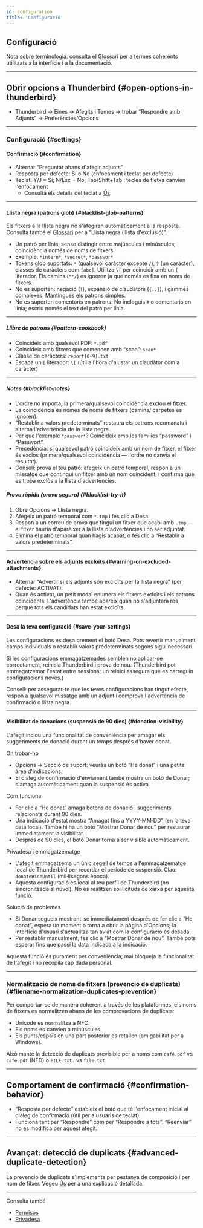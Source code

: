 ```yaml
---
id: configuration
title: 'Configuració'
---
```


## Configuració

Nota sobre terminologia: consulta el [Glossari](glossary) per a termes coherents utilitzats a la interfície i a la documentació.

---

## Obrir opcions a Thunderbird {#open-options-in-thunderbird}

- Thunderbird → Eines → Afegits i Temes → trobar “Respondre amb Adjunts” → Preferències/Opcions

---

### Configuració {#settings}

#### Confirmació {#confirmation}

- Alternar “Preguntar abans d'afegir adjunts”
- Resposta per defecte: Sí o No (enfocament i teclat per defecte)
- Teclat: Y/J = Sí; N/Esc = No; Tab/Shift+Tab i tecles de fletxa canvien l'enfocament
  - Consulta els detalls del teclat a [Ús](usage#keyboard-shortcuts).

---

#### Llista negra (patrons glob) {#blacklist-glob-patterns}

Els fitxers a la llista negra no s'afegiran automàticament a la resposta. Consulta també el [Glossari](glossary) per a “Llista negra (llista d'exclusió)”.

- Un patró per línia; sense distingir entre majúscules i minúscules; coincidència només de noms de fitxers
- Exemple: `*intern*`, `*secret*`, `*passwor*`
- Tokens glob suportats: `*` (qualsevol caràcter excepte `/`), `?` (un caràcter), classes de caràcters com `[abc]`. Utilitza `\[` per coincidir amb un `[` literador. Els camins (`**/`) es ignoren ja que només es fixa en noms de fitxers.
- No es suporten: negació (`!`), expansió de claudàtors (`{..}`), i gammes complexes. Mantingues els patrons simples.
- No es suporten comentaris en patrons. No incloguis `#` o comentaris en línia; escriu només el text del patró per línia.

---

##### Llibre de patrons {#pattern-cookbook}

- Coincideix amb qualsevol PDF: `*.pdf`
- Coincideix amb fitxers que comencen amb “scan”: `scan*`
- Classe de caràcters: `report[0-9].txt`
- Escapa un `[` literador: `\[` (útil a l'hora d'ajustar un claudàtor com a caràcter)

---

##### Notes {#blacklist-notes}

- L'ordre no importa; la primera/qualsevol coincidència exclou el fitxer.
- La coincidència és només de noms de fitxers (camins/ carpetes es ignoren).
- “Restablir a valors predeterminats” restaura els patrons recomanats i alterna l'advertència de la llista negra.
- Per què l'exemple `*passwor*`? Coincideix amb les famílies “password” i “Passwort”.
- Precedència: si qualsevol patró coincideix amb un nom de fitxer, el fitxer és exclòs (primera/qualsevol coincidència — l'ordre no canvia el resultat).
- Consell: prova el teu patró: afegeix un patró temporal, respon a un missatge que contingui un fitxer amb un nom coincident, i confirma que es troba exclòs a la llista d'advertències.

##### Prova ràpida (prova segura) {#blacklist-try-it}

1. Obre Opcions → Llista negra.
2. Afegeix un patró temporal com `*.tmp` i fes clic a Desa.
3. Respon a un correu de prova que tingui un fitxer que acabi amb `.tmp` — el fitxer hauria d'aparèixer a la llista d'advertències i no ser adjuntat.
4. Elimina el patró temporal quan hagis acabat, o fes clic a “Restablir a valors predeterminats”.

---

#### Advertència sobre els adjunts excloïts {#warning-on-excluded-attachments}

- Alternar “Advertir si els adjunts són excloïts per la llista negra” (per defecte: ACTIVAT).
- Quan és activat, un petit modal enumera els fitxers excloïts i els patrons coincidents. L'advertència també apareix quan no s'adjuntarà res perquè tots els candidats han estat excloïts.

---

#### Desa la teva configuració {#save-your-settings}

Les configuracions es desa prement el botó Desa. Pots revertir manualment camps individuals o restablir valors predeterminats segons sigui necessari.

Si les configuracions emmagatzemades semblen no aplicar-se correctament, reinicia Thunderbird i prova de nou. (Thunderbird pot emmagatzemar l'estat entre sessions; un reinici assegura que es carreguin configuracions noves.)

Consell: per assegurar-te que les teves configuracions han tingut efecte, respon a qualsevol missatge amb un adjunt i comprova l'advertència de confirmació o llista negra.

---

#### Visibilitat de donacions (suspensió de 90 dies) {#donation-visibility}

L'afegit inclou una funcionalitat de conveniència per amagar els suggeriments de donació durant un temps després d'haver donat.

On trobar-ho

- Opcions → Secció de suport: veuràs un botó “He donat” i una petita àrea d'indicacions.
- El diàleg de confirmació d'enviament també mostra un botó de Donar; s'amaga automàticament quan la suspensió és activa.

Com funciona

- Fer clic a “He donat” amaga botons de donació i suggeriments relacionats durant 90 dies.
- Una indicació d'estat mostra “Amagat fins a YYYY‑MM‑DD” (en la teva data local). També hi ha un botó “Mostrar Donar de nou” per restaurar immediatament la visibilitat.
- Després de 90 dies, el botó Donar torna a ser visible automàticament.

Privadesa i emmagatzematge

- L'afegit emmagatzema un únic segell de temps a l'emmagatzematge local de Thunderbird per recordar el període de suspensió. Clau: `donateHideUntil` (mil·lisegons època).
- Aquesta configuració és local al teu perfil de Thunderbird (no sincronitzada al núvol). No es realitzen sol·licituds de xarxa per aquesta funció.

Solució de problemes

- Si Donar segueix mostrant-se immediatament després de fer clic a “He donat”, espera un moment o torna a obrir la pàgina d'Opcions; la interfície d'usuari s'actualitza tan aviat com la configuració és desada.
- Per restablir manualment, fes clic a “Mostrar Donar de nou”. També pots esperar fins que passi la data indicada a la indicació.

Aquesta funció és purament per conveniència; mai bloqueja la funcionalitat de l'afegit i no recopila cap dada personal.

---

### Normalització de noms de fitxers (prevenció de duplicats) {#filename-normalization-duplicates-prevention}

Per comportar-se de manera coherent a través de les plataformes, els noms de fitxers es normalitzen abans de les comprovacions de duplicats:

- Unicode es normalitza a NFC.
- Els noms es canvien a minúscules.
- Els punts/espaïs en una part posterior es retallen (amigabilitat per a Windows).

Això manté la detecció de duplicats previsible per a noms com `café.pdf` vs `café.pdf` (NFD) o `FILE.txt.` vs `file.txt`.

---

## Comportament de confirmació {#confirmation-behavior}

- “Resposta per defecte” estableix el botó que té l'enfocament inicial al diàleg de confirmació (útil per a usuaris de teclat).
- Funciona tant per “Respondre” com per “Respondre a tots”. “Reenviar” no es modifica per aquest afegit.

---

## Avançat: detecció de duplicats {#advanced-duplicate-detection}

La prevenció de duplicats s'implementa per pestanya de composició i per nom de fitxer. Vegeu [Ús](usage#behavior-details) per a una explicació detallada.

---

Consulta també

- [Permisos](permissions)
- [Privadesa](privacy)
